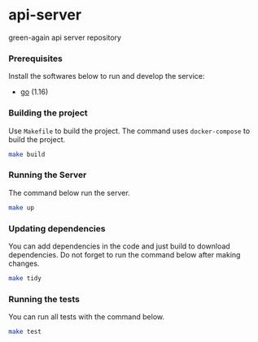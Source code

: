 # api-server
green-again api server repository

### Prerequisites
Install the softwares below to run and develop the service:
- [go](https://golang.org/) (1.16)

### Building the project
Use `Makefile` to build the project. The command uses `docker-compose` to build the project.
```bash
make build
```

### Running the Server
The command below run the server.
```bash
make up
```
### Updating dependencies
You can add dependencies in the code and just build to download dependencies. Do not
forget to run the command below after making changes.
```bash
make tidy
```

### Running the tests
You can run all tests with the command below.
```bash
make test
```
